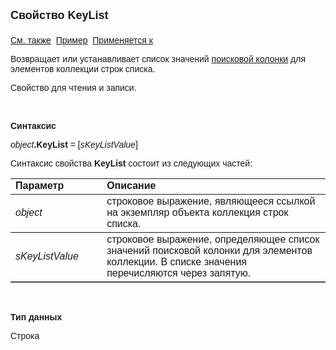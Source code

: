 ﻿<html>
<head>
<title>Коллекция строк списка\KeyList</title>
</head>

<body>

<p><strong><font size="4" face="Arial">
Свойство KeyList<br>
<br>
</font></strong><font face="Arial"><a href="../ASMBItemsCollection.html">
См. также</a>&nbsp;
<u>Пример</u>&nbsp; <a href="../ASMBItemsCollection.html">Применяется к</a></font></p>

<p><font face="Arial">Возвращает или устанавливает список значений <a href="LookUpColumn.html">
поисковой колонки</a> для элементов коллекции строк списка.&nbsp;</font></p>

<p><font face="Arial">Свойство для чтения и записи.</font></p>

<p class="label">&nbsp;</p>

<p class="label"><font face="Arial"><b>Синтаксис</b></font></p>

<p><font face="Arial"><em>object</em><strong>.KeyList </strong>= [<i>sKeyListValue</i>]</font></p>

<p><font face="Arial">Синтаксис свойства <b>KeyList</b>
состоит из следующих частей:</font></p>

<table border="1" cellPadding="5" cols="2" frame="below" rules="rows">
<TBODY>
  <tr vAlign="top">
    <td class="label" width="29%"><font face="Arial"><b>Параметр</b></font></td>
    <td class="label" width="71%"><font face="Arial"><strong>Описание</strong></font></td>
  </tr>
  <tr>
    <td width="29%"><em><font face="Arial">object</font></em></td>
    <td width="71%"><font face="Arial">строковое выражение, являющееся 
	ссылкой на экземпляр объекта коллекция строк списка.</font></td>
  </tr>
  <tr>
    <td width="29%"><i><font face="Arial">sKeyListValue</font></i></td>
    <td width="71%"><font face="Arial">строковое выражение, 
	определяющее список значений поисковой колонки для элементов коллекции. В 
	списке значения перечисляются через запятую.</font></td>
  </tr>
</TBODY>
</table>

<p class="label">&nbsp;</p>

<p class="label"><font face="Arial"><b>Тип данных</b></font></p>

<p class="label"><font face="Arial">Строка</font></p>
</body>
</html>
